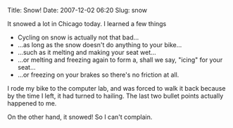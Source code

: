 Title: Snow!
Date: 2007-12-02 06:20
Slug: snow

It snowed a lot in Chicago today. I learned a few things

-   Cycling on snow is actually not that bad...
-   ...as long as the snow doesn't do anything to your bike...
-   ...such as it melting and making your seat wet...
-   ...or melting and freezing again to form a, shall we say, "icing"
    for your seat...
-   ...or freezing on your brakes so there's no friction at all.

I rode my bike to the computer lab, and was forced to walk it back
because by the time I left, it had turned to hailing. The last two
bullet points actually happened to me.

On the other hand, it snowed! So I can't complain.

